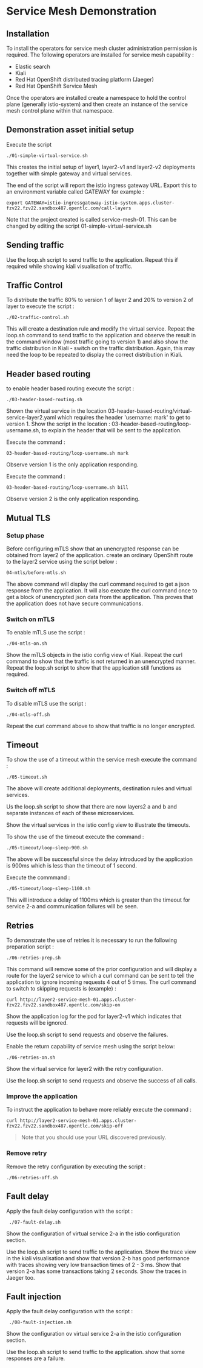 # Service Mesh Demonstration

## Installation

To install the operators for service mesh cluster administration permission is required. The following operators are installed for service mesh capability :

- Elastic search
- Kiali
- Red Hat OpenShift distributed tracing platform (Jaeger)
- Red Hat OpenShift Service Mesh

Once the operators are installed create a namespace to hold the control plane (generally istio-system) and then create an instance of the service mesh control plane within that namespace.

## Demonstration asset initial setup

Execute the script
```
./01-simple-virtual-service.sh
```

This creates the initial setup of layer1, layer2-v1 and layer2-v2 deployments together with simple gateway and virtual services.

The end of the script will report the istio ingress gateway URL. Export this to an environment variable called GATEWAY for example :

```
export GATEWAY=istio-ingressgateway-istio-system.apps.cluster-fzv22.fzv22.sandbox487.opentlc.com/call-layers
```

Note that the project created is called service-mesh-01. This can be changed by editing the script 01-simple-virtual-service.sh

## Sending traffic

Use the loop.sh script to send traffic to the application. Repeat this if required while showing kiali visualisation of traffic.

## Traffic Control

To distribute the traffic 80% to version 1 of layer 2 and 20% to version 2 of layer to execute the script :
```
./02-traffic-control.sh
```

This will create a destination rule and modify the virtual service. Repeat the loop.sh command to send traffic to the application and observe the result in the command window (most traffic going to version 1) and also show the traffic distribution in Kiali - switch on the traffic distribution. Again, this may need the loop to be repeated to display the correct distribution in Kiali.

## Header based routing

to enable header based routing execute the script :
```
./03-header-based-routing.sh
```

Shown the virtual service in the location 03-header-based-routing/virtual-service-layer2.yaml which requires the header 'username: mark' to get to version 1. Show the script in the location : 03-header-based-routing/loop-username.sh, to explain the header that will be sent to the application.

Execute the command :
```
03-header-based-routing/loop-username.sh mark
```

Observe version 1 is the only application responding.

Execute the command :
```
03-header-based-routing/loop-username.sh bill
```

Observe version 2 is the only application responding.

## Mutual TLS

### Setup phase

Before configuring mTLS show that an unencrypted response can be obtained from layer2 of the application. create an ordinary OpenShift route to the layer2 service using the script below :

```
04-mtls/before-mtls.sh
```

The above command will display the curl command required to get a json response from the application. It will also execute the curl command once to get a block of unencrypted json data from the application. This proves that the application does not have secure communications.

### Switch on mTLS

To enable mTLS use the script :

```
./04-mtls-on.sh
```

Show the mTLS objects in the istio config view of Kiali. Repeat the curl command to show that the traffic is not returned in an unencrypted manner. Repeat the loop.sh script to show that the application still functions as required.

### Switch off mTLS

To disable mTLS use the script :

```
./04-mtls-off.sh
```

Repeat the curl command above to show that traffic is no longer encrypted.

## Timeout

To show the use of a timeout within the service mesh execute the command :

```
./05-timeout.sh
```

The above will create additional deployments, destination rules and virtual services.

Us the loop.sh script to show that there are now layers2 a and b and separate instances of each of these microservices.

Show the virtual services in the istio config view to illustrate the timeouts.

To show the use of the timeout execute the command :

```
./05-timeout/loop-sleep-900.sh
```

The above will be successful since the delay introduced by the application is 900ms which is less than the timeout of 1 second.

Execute the commmand :

```
./05-timeout/loop-sleep-1100.sh
```

This will introduce a delay of 1100ms which is greater than the timeout for service 2-a and communication failures will be seen.

## Retries

To demonstrate the use of retries it is necessary to run the following preparation script :

```
./06-retries-prep.sh
```

This command will remove some of the prior configuration and will display a route for the layer2 service to which a curl command can be sent to tell the application to ignore incoming requests 4 out of 5 times. The curl command to switch to skipping requests is (example) :

```
curl http://layer2-service-mesh-01.apps.cluster-fzv22.fzv22.sandbox487.opentlc.com/skip-on
```

Show the application log for the pod for layer2-v1 which indicates that requests will be ignored.

Use the loop.sh script to send requests and observe the failures.

Enable the return capability of service mesh using the script below:

```
./06-retries-on.sh
```

Show the virtual service for layer2 with the retry configuration.

Use the loop.sh script to send requests and observe the success of all calls.

### Improve the application

To instruct the application to behave more reliably execute the command :

```
curl http://layer2-service-mesh-01.apps.cluster-fzv22.fzv22.sandbox487.opentlc.com/skip-off
```

> Note that you should use your URL discovered previously.

### Remove retry

Remove the retry configuration by executing the script :

```
./06-retries-off.sh
```

## Fault delay

Apply the fault delay configuration with the script :

```
 ./07-fault-delay.sh
```

Show the configuration of virtual service 2-a in the istio configuration section.

Use the loop.sh script to send traffic to the application. Show the trace view in the kiali visualisation and show that version 2-b has good performance with traces showing very low transaction times of 2 - 3 ms. Show that version 2-a has some transactions taking 2 seconds. Show the traces in Jaeger too.

## Fault injection

Apply the fault delay configuration with the script :

```
 ./08-fault-injection.sh
```

Show the configuration ov virtual service 2-a in the istio configuration section.

Use the loop.sh script to send traffic to the application. show that some responses are a failure.
